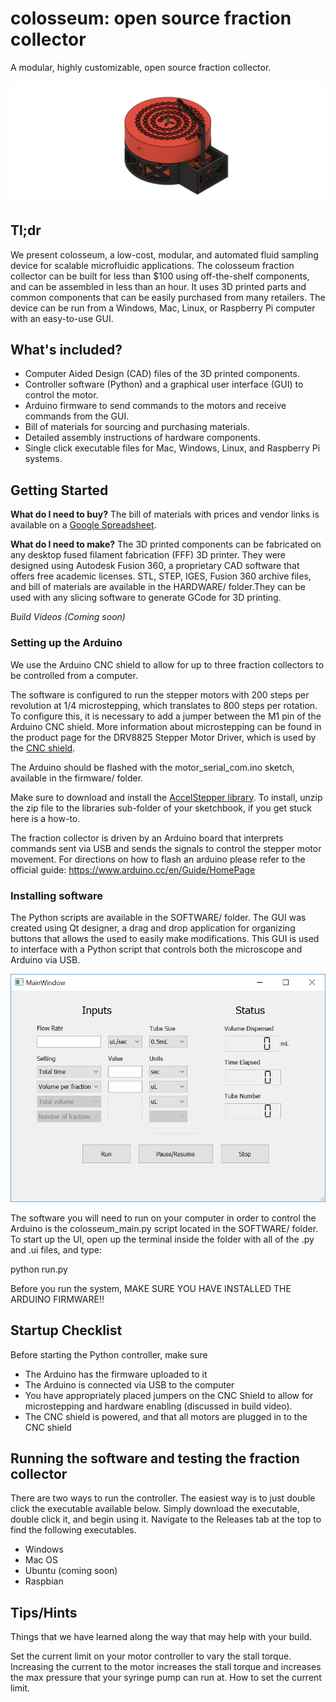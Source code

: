 # colosseum: open source fraction collector

<p>A modular, highly customizable, open source fraction collector.</p>

![The colosseum fraction collector](HARDWARE/colosseum_homeview.png)

## Tl;dr
We present colosseum, a low-cost, modular, and automated fluid sampling device for scalable microfluidic applications. The colosseum fraction collector can be built for less than $100 using off-the-shelf components, and can be assembled in less than an hour. It uses 3D printed parts and common components that can be easily purchased from many retailers. The device can be run from a Windows, Mac, Linux, or Raspberry Pi computer with an easy-to-use GUI.

## What's included?
<ul>
  <li>Computer Aided Design (CAD) files of the 3D printed components.</li>
  <li>Controller software (Python) and a graphical user interface (GUI) to control the motor.</li>
  <li>Arduino firmware to send commands to the motors and receive commands from the GUI.</li>
  <li>Bill of materials for sourcing and purchasing materials.</li>
  <li>Detailed assembly instructions of hardware components.</li>
  <li>Single click executable files for Mac, Windows, Linux, and Raspberry Pi systems.</li>
</ul>

## Getting Started
__What do I need to buy?__
The bill of materials with prices and vendor links is available on a [Google Spreadsheet](https://docs.google.com/spreadsheets/d/1Z83jh0TSUGW6AqqXLzAsNthaGQMtfY0oZQ2VZEOLgi0/edit?usp=sharing).

__What do I need to make?__
The 3D printed components can be fabricated on any desktop fused filament fabrication (FFF) 3D printer. They were designed using Autodesk Fusion 360, a proprietary CAD software that offers free academic licenses. STL, STEP, IGES, Fusion 360 archive files, and bill of materials are available in the HARDWARE/ folder.They can be used with any slicing software to generate GCode for 3D printing.

_Build Videos (Coming soon)_

### Setting up the Arduino
We use the Arduino CNC shield to allow for up to three fraction collectors to be controlled from a computer.

The software is configured to run the stepper motors with 200 steps per revolution at 1/4 microstepping, which translates to 800 steps per rotation. To configure this, it is necessary to add a jumper between the M1 pin of the Arduino CNC shield. More information about microstepping can be found in the product page for the DRV8825 Stepper Motor Driver, which is used by the [CNC shield](http://www.zyltech.com/arduino-cnc-shield-instructions/). 

The Arduino should be flashed with the motor_serial_com.ino sketch, available in the firmware/ folder.

Make sure to download and install the [AccelStepper library](http://www.airspayce.com/mikem/arduino/AccelStepper/classAccelStepper.html). To install, unzip the zip file to the libraries sub-folder of your sketchbook, if you get stuck here is a how-to.

The fraction collector is driven by an Arduino board that interprets commands sent via USB and sends the signals to control the stepper motor movement. For directions on how to flash an arduino please refer to the official guide: https://www.arduino.cc/en/Guide/HomePage

### Installing software
The Python scripts are available in the SOFTWARE/ folder. The GUI was created using Qt designer, a drag and drop application for organizing buttons that allows the used to easily make modifications. This GUI is used to interface with a Python script that controls both the microscope and Arduino via USB.

![Screenshot of the GUI](SOFTWARE/fc_ui.PNG)

The software you will need to run on your computer in order to control the Arduino is the colosseum_main.py script located in the SOFTWARE/ folder. To start up the UI, open up the terminal inside the folder with all of the .py and .ui files, and type:

python run.py

Before you run the system, MAKE SURE YOU HAVE INSTALLED THE ARDUINO FIRMWARE!!

## Startup Checklist
Before starting the Python controller, make sure
<ul>
  <li> The Arduino has the firmware uploaded to it
  <li> The Arduino is connected via USB to the computer
  <li> You have appropriately placed jumpers on the CNC Shield to allow for microstepping and hardware enabling (discussed in build video).
  <li> The CNC shield is powered, and that all motors are plugged in to the CNC shield
</ul>

## Running the software and testing the fraction collector
There are two ways to run the controller. The easiest way is to just double click the executable available below. Simply download the executable, double click it, and begin using it. Navigate to the Releases tab at the top to find the following executables.
<ul>
  <li> Windows
  <li> Mac OS
  <li> Ubuntu (coming soon)
  <li> Raspbian
</ul>

## Tips/Hints
Things that we have learned along the way that may help with your build.

Set the current limit on your motor controller to vary the stall torque. Increasing the current to the motor increases the stall torque and increases the max pressure that your syringe pump can run at. How to set the current limit.
